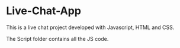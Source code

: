 # Live-Chat-App

This is a live chat project developed with Javascript, HTML and CSS. 

The Script folder contains all the JS code.
